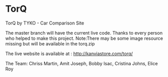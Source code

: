 # TorQ
TorQ by TYKO - Car Comparison Site

The master branch will have the current live code.
Thanks to every person who helped to make this project.
Note:There may be some image resource missing but will be available in the torq.zip

The live website is available at : http://kanviastore.com/torq/

The Team: Chriss Martin, Amit Joseph, Bobby Isac, Cristina Johns, Elice Roy


